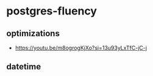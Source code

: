 # postgres-fluency

## optimizations
- https://youtu.be/m8ogrogKjXo?si=13u93yLxTfC-jC-j

## datetime
